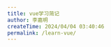 ```yaml
---
title: vue学习简记
author: 李嘉明
createTime: 2024/04/04 03:40:46
permalink: /learn-vue/
---
```



<!-- 阅读 `《Rust Course》`， 以及 `《Rusty Book》` 所做的简要笔记。 -->

<!-- > [Rust Course](https://course.rs/basic/variable.html) -->
<!-- > -->
<!-- > [Rusty Book](https://rusty.rs/about.html) -->
